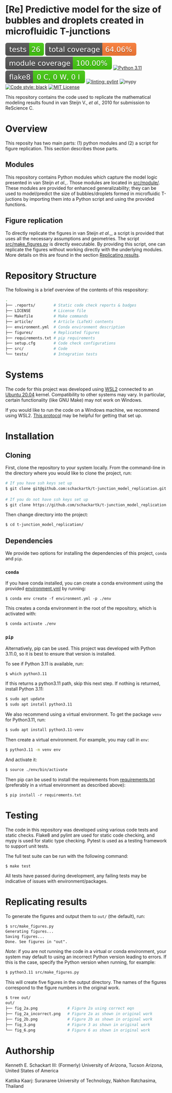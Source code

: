 # [Re] Predictive model for the size of bubbles and droplets created in microfluidic T-junctions

![Tests Status](./.reports/tests/tests_badge.svg?dummy=8484744)
![Total Coverage](./.reports/coverage/coverage_all_badge.svg?dummy=8484744)
![Module Coverage](./.reports/coverage/coverage_modules_badge.svg?dummy=8484744)
[![Python 3.11](https://img.shields.io/badge/python-3.11-blue.svg)](https://www.python.org/downloads/release/python-360/)
![Flake8](./.reports/flake8/flake8_badge.svg?dummy=8484744)
[![linting: pylint](https://img.shields.io/badge/linting-pylint-yellowgreen)](https://github.com/PyCQA/pylint)
![mypy](https://img.shields.io/badge/%20type_checker-mypy-%231674b1?style=flat)
<a href="https://github.com/psf/black"><img alt="Code style: black" src="https://img.shields.io/badge/code%20style-black-000000.svg"></a>
<a href="https://github.com/psf/black"><img alt="MIT License" src="https://img.shields.io/github/license/schackartk/t-junction_model_replication"></a>

This repository contains the code used to replicate the mathematical modeling results found in van Steijn V., *et al.,* 2010 for submission to ReScience C.

# Overview

This reposity has two main parts: (1) python modules and (2) a script for figure replication. This section describes those parts.

## Modules

This repository contains Python modules which capture the model logic presented in van Steijn *et al.,*. Those modules are located in [src/module/](./src/module/). These modules are provided for enhanced generalizability; they can be used to model/predict the size of bubbles/droplets formed in microfluidic T-juctions by importing them into a Python script and using the provided functions.

## Figure replication

To directly replicate the figures in van Steijn *et al.,*, a script is provided that uses all the necessary assumptions and geometries. The script [src/make_figures.py](src/make_figures.py) is directly executable. By providing this script, one can replicate the figures without working directly with the underlying modules. More details on this are found in the section [Replicating results](#replicating-results).

# Repository Structure

The following is a brief overview of the contents of this respository:

```sh
.
├── .reports/        # Static code check reports & badges
├── LICENSE          # License file
├── Makefile         # Make commands
├── article/         # Article (LaTeX) contents
├── environment.yml  # Conda environment description
├── figures/         # Replicated figures
├── requirements.txt # pip requirements
├── setup.cfg        # Code check configurations
├── src/             # Code
└── tests/           # Integration tests
```

# Systems

The code for this project was developed using [WSL2](https://learn.microsoft.com/en-us/windows/wsl/install) connected to an [Ubuntu 20.04](https://releases.ubuntu.com/focal/) kernel. Compatibility to other systems may vary. In particular, certain functionality (like GNU Make) may not work on Windows.

If you would like to run the code on a Windows machine, we recommend using WSL2. [This protocol](https://www.protocols.io/view/install-wsl-and-vscode-on-windows-10-q26g78e1klwz/v1) may be helpful for getting that set up.

# Installation

## Cloning

First, clone the repository to your system locally. From the command-line in the directory where you would like to clone the project, run:

```sh
# If you have ssh keys set up
$ git clone git@github.com:schackartk/t-junction_model_replication.git

# If you do not have ssh keys set up
$ git clone https://github.com/schackartk/t-junction_model_replication.git
```

Then change directory into the project:

```sh
$ cd t-junction_model_replication/
```

## Dependencies

We provide two options for installing the dependencies of this project, `conda` and `pip`.

### `conda`

If you have conda installed, you can create a conda environment using the provided [environment.yml](environment.yml) by running:

```
$ conda env create -f environment.yml -p ./env
```

This creates a conda environment in the root of the repository, which is activated with:

```sh
$ conda activate ./env
```

### `pip`

Alternatively, pip can be used. This project was developed with Python 3.11.0, so it is best to ensure that version is installed.

To see if Python 3.11 is available, run:
```sh
$ which python3.11
```

If this returns a python3.11 path, skip this next step.
If nothing is returned, install Python 3.11:
```sh
$ sudo apt update
$ sudo apt install python3.11
```

We also recommend using a virtual environment. To get the package `venv` for Python3.11, run:

```sh
$ sudo apt install python3.11-venv
```

Then create a virtual environment. For example, you may call in `env`:

```sh
$ python3.11 -m venv env
```

And activate it:

```sh
$ source ./env/bin/activate
```

Then pip can be used to install the requirements from [requirements.txt](requirements.txt) (preferably in a virtual environment as described above):

```
$ pip install -r requirements.txt
```

# Testing

The code in this repository was developed using various code tests and static checks. Flake8 and pylint are used for static code checking, and mypy is used for static type checking. Pytest is used as a testing framework to support unit tests.

The full test suite can be run with the following command:

```
$ make test
```

All tests have passed during development, any failing tests may be indicative of issues with environment/packages.

# Replicating results

To generate the figures and output them to `out/` (the default), run:

```
$ src/make_figures.py
Generating figures...
Saving figures...
Done. See figures in "out".
```

*Note*: if you are not running the code in a virtual or conda environment, your system may default to using an incorrect Python version leading to errors. If this is the case, specify the Python version when running, for example:

```sh
$ python3.11 src/make_figures.py
```

This will create five figures in the output directory. The names of the figures correspond to the figure numbers in the original work.

```sh
$ tree out/
out/
├── fig_2a.png             # Figure 2a using correct eqn
├── fig_2a_incorrect.png   # Figure 2a as shown in original work
├── fig_2b.png             # Figure 2b as shown in original work
├── fig_3.png              # Figure 3 as shown in original work
└── fig_6.png              # Figure 6 as shown in original work
```

# Authorship

Kenneth E. Schackart III: (Formerly) University of Arizona, Tucson Arizona, United States of America

Kattika Kaarj: Suranaree University of Technology, Nakhon Ratchasima, Thailand 
